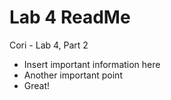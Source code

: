 # Lab 4 ReadMe 

Cori - Lab 4, Part 2

- Insert important information here
- Another important point
- Great!
